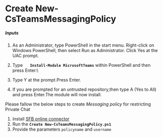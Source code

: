 # Create New-CsTeamsMessagingPolicy

##### Inputs
1. As an Administrator, type PowerShell in the start menu. Right-click on Windows PowerShell, then select Run as Administrator.
Click Yes at the UAC prompt.

2. Type &nbsp;&nbsp;&nbsp;&nbsp;&nbsp;**`Install-Module MicrosoftTeams`** within PowerShell and then press Enter:\

3. Type Y at the prompt.Press Enter.
 
4. If you are prompted for an untrusted repository,then type A (Yes to All) and press Enter.The module will now install. 

Please fallow the below steps to create _Messaging policy_ for restricting Private Chat
1)	Install [SFB online connector](https://www.microsoft.com/en-us/download/details.aspx?id=39366)
2)	Run the **`Create New-CsTeamsMessagingPolicy.ps1`**
3) Provide the parameters `policyname` and `username`






